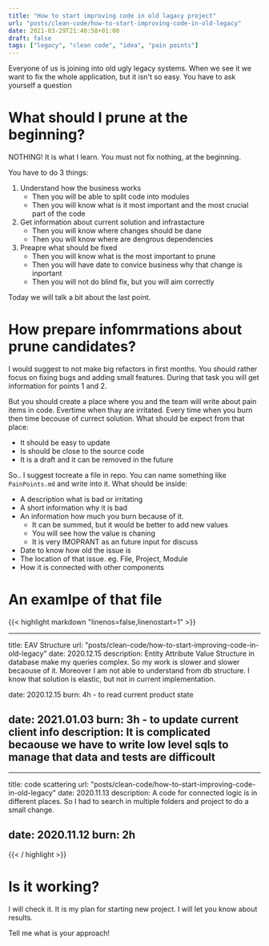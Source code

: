 ```yaml
---
title: "How to start improving code in old lagacy project"
url: "posts/clean-code/how-to-start-improving-code-in-old-legacy"
date: 2021-03-29T21:40:58+01:00
draft: false
tags: ["legacy", "clean code", "idea", "pain points"]
---
```


Everyone of us is joining into old ugly legacy systems. When we see it we want to fix the whole application, but it isn't so easy. 
You have to ask yourself a question

# What should I prune at the beginning?
NOTHING! It is what I learn. You must not fix nothing, at the beginning. 

You have to do 3 things:
  1. Understand how the business works
     * Then you will be able to split code into modules
     * Then you will know what is it most important and the most crucial part of the code
  2. Get information about current solution and infrastacture 
     * Then you will know where changes should be dane
     * Then you will know where are dengrous dependencies
  3. Preapre what should be fixed
     * Then you will know what is the most important to prune
     * Then you will have date to convice business why that change is inportant
     * Then you will not do blind fix, but you will aim correctly

Today we will talk a bit about the last point.

# How prepare infomrmations about prune candidates?
I would suggest to not make big refactors in first months. You should rather focus on fixing bugs and adding small features. During that task you will get information for points 1 and 2. 

But you should create a place where you and the team will write about pain items in code. Evertime when thay are irritated. Every time when you burn then time becouse of currect solution. What should be expect from that place:
* It should be easy to update
* Is should be close to the source code
* It is a draft and it can be removed in the future

So.. I suggest tocreate a file in repo. You can name something like `PainPoints.md` and write into it. What should be inside:
* A description what is bad or irritating
* A short information why it is bad
* An information how much you burn because of it. 
  * It can be summed, but it would be better to add new values
  * You will see how the value is chaning 
  * It is very IMOPRANT as an future input for discuss
* Date to know how old the issue is
* The location of that issue. eg. File, Project, Module
* How it is connected with other components

# An examlpe of that file

{{< highlight markdown "linenos=false,linenostart=1" >}}

--- 
title: EAV Structure
url: "posts/clean-code/how-to-start-improving-code-in-old-legacy"
date: 2020.12.15
description: Entity Attribute Value Structure in database make my queries complex. 
So my work is slower and slower becaouse of it. 
Moreover I am not able to understand from db structure. 
I know that solution is elastic, but not in current implementation.

date: 2020.12.15
burn: 4h - to read current product state

date: 2021.01.03
burn: 3h - to update current client info
description: It is complicated becaouse we have to write low level sqls to manage that data and tests are difficoult
---

--- 
title: code scattering
url: "posts/clean-code/how-to-start-improving-code-in-old-legacy"
date: 2020.11.13
description: A code for connected logic is in different places. So I had to search in multiple folders and project to do a small change.

date: 2020.11.12
burn: 2h
---
{{< / highlight >}}

# Is it working?
I will check it. It is my plan for starting new project. I will let you know about results.

Tell me what is your approach!
